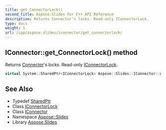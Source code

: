 ```yaml
---
title: get_ConnectorLock()
second_title: Aspose.Slides for C++ API Reference
description: Returns Connector's locks. Read-only IConnectorLock.
type: docs
weight: 1
url: /cpp/aspose.slides/iconnector/get_connectorlock/
---
```

## IConnector::get_ConnectorLock() method


Returns [Connector](../../connector/)'s locks. Read-only [IConnectorLock](../../iconnectorlock/).

```cpp
virtual System::SharedPtr<IConnectorLock> Aspose::Slides::IConnector::get_ConnectorLock()=0
```

## See Also

* Typedef [SharedPtr](../../system/sharedptr/)
* Class [IConnectorLock](../iconnectorlock/)
* Class [IConnector](./)
* Namespace [Aspose::Slides](../)
* Library [Aspose.Slides](../../)